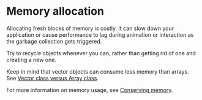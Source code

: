 # Memory allocation

<div>

Allocating fresh blocks of memory is costly. It can slow down your application
or cause performance to lag during animation or interaction as the garbage
collection gets triggered.

Try to recycle objects whenever you can, rather than getting rid of one and
creating a new one.

Keep in mind that vector objects can consume less memory than arrays. See
[Vector class versus Array class](https://web.archive.org/web/20220814030226/http://help.adobe.com/en_US/as3/mobile/WS4bebcd66a74275c3a0f5f19124318fc87b-7fff.html).

For more information on memory usage, see
[Conserving memory](https://web.archive.org/web/20220814030226/http://help.adobe.com/en_US/as3/mobile/WS4bebcd66a74275c333637c44124318c9bf9-8000.html).

</div>

<div>

<div>

</div>

</div>
